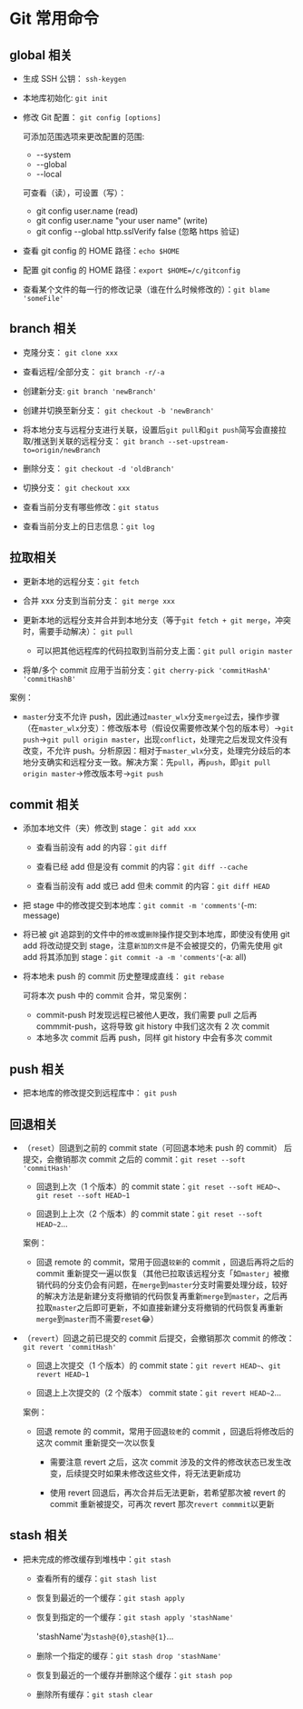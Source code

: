 # Git 常用命令

## global 相关

- 生成 SSH 公钥： `ssh-keygen`

- 本地库初始化: `git init`

- 修改 Git 配置： `git config [options]`

  可添加范围选项来更改配置的范围:

  - --system
  - --global
  - --local

  可查看（读），可设置（写）：

  - git config user.name (read)
  - git config user.name "your user name" (write)
  - git config --global http.sslVerify false (忽略 https 验证)

- 查看 git config 的 HOME 路径：`echo $HOME`

- 配置 git config 的 HOME 路径：`export $HOME=/c/gitconfig`

- 查看某个文件的每一行的修改记录（谁在什么时候修改的）：`git blame 'someFile'`

## branch 相关

- 克隆分支： `git clone xxx`

- 查看远程/全部分支： `git branch -r/-a`

- 创建新分支: `git branch 'newBranch'`

- 创建并切换至新分支： `git checkout -b 'newBranch'`

- 将本地分支与远程分支进行关联，设置后`git pull`和`git push`简写会直接拉取/推送到关联的远程分支： `git branch --set-upstream-to=origin/newBranch`

- 删除分支： `git checkout -d 'oldBranch'`

- 切换分支： `git checkout xxx`

- 查看当前分支有哪些修改：`git status`

- 查看当前分支上的日志信息：`git log`

## 拉取相关

- 更新本地的远程分支：`git fetch`

- 合并 xxx 分支到当前分支： `git merge xxx`

- 更新本地的远程分支并合并到本地分支（等于`git fetch + git merge`，冲突时，需要手动解决）： `git pull`

  - 可以把其他远程库的代码拉取到当前分支上面：`git pull origin master`

- 将单/多个 commit 应用于当前分支：`git cherry-pick 'commitHashA' 'commitHashB'`

案例：

- `master`分支不允许 push，因此通过`master_wlx`分支`merge`过去，操作步骤（在`master_wlx`分支）：修改版本号（假设仅需要修改某个包的版本号）->`git push`->`git pull origin master`，出现`conflict`，处理完之后发现文件没有改变，不允许 push。分析原因：相对于`master_wlx`分支，处理完分歧后的本地分支确实和远程分支一致。解决方案：先`pull`，再`push`，即`git pull origin master`->修改版本号->`git push`

## commit 相关

- 添加本地文件（夹）修改到 stage： `git add xxx`

  - 查看当前没有 add 的内容：`git diff`

  - 查看已经 add 但是没有 commit 的内容：`git diff --cache`

  - 查看当前没有 add 或已 add 但未 commit 的内容：`git diff HEAD`

- 把 stage 中的修改提交到本地库：`git commit -m 'comments'`(-m: message)

- 将已被 git 追踪到的文件中的`修改`或`删除`操作提交到本地库，即使没有使用 git add 将改动提交到 stage，注意`新加的文件`是不会被提交的，仍需先使用 git add 将其添加到 stage：`git commit -a -m 'comments'`(-a: all)

- 将本地未 push 的 commit 历史整理成直线： `git rebase`

  可将本次 push 中的 commit 合并，常见案例：

  - commit-push 时发现远程已被他人更改，我们需要 pull 之后再 commmit-push，这将导致 git history 中我们这次有 2 次 commit
  - 本地多次 commit 后再 push，同样 git history 中会有多次 commit

## push 相关

- 把本地库的修改提交到远程库中： `git push`

## 回退相关

- （`reset`）回退到之前的 commit state（可回退本地未 push 的 commit） 后提交，会撤销那次 commit 之后的 commit：`git reset --soft 'commitHash'`

  - 回退到上次（1 个版本）的 commit state：`git reset --soft HEAD~`、`git reset --soft HEAD~1`

  - 回退到上上次（2 个版本）的 commit state：`git reset --soft HEAD~2`...

  案例：

  - 回退 remote 的 commit，常用于回退`较新`的 commit ，回退后再将之后的 commit 重新提交一遍以恢复（其他已拉取该远程分支「如`master`」被撤销代码的分支仍会有问题，在`merge`到`master`分支时需要处理分歧，较好的解决方法是新建分支将撤销的代码恢复再重新`merge`到`master`，之后再拉取`master`之后即可更新，不如直接新建分支将撤销的代码恢复再重新`merge`到`master`而不需要`reset`😂）

- （`revert`）回退之前已提交的 commit 后提交，会撤销那次 commit 的修改：`git revert 'commitHash'`

  - 回退上次提交（1 个版本）的 commit state：`git revert HEAD~`、`git revert HEAD~1`

  - 回退上上次提交的（2 个版本） commit state：`git revert HEAD~2`...

  案例：

  - 回退 remote 的 commit，常用于回退`较老`的 commit ，回退后将修改后的这次 commit 重新提交一次以恢复

    - 需要注意 revert 之后，这次 commit 涉及的文件的修改状态已发生改变，后续提交时如果未修改这些文件，将无法更新成功

    - 使用 revert 回退后，再次合并后无法更新，若希望那次被 revert 的 commit 重新被提交，可再次 revert 那次`revert commmit`以更新

## stash 相关

- 把未完成的修改缓存到堆栈中：`git stash`

  - 查看所有的缓存：`git stash list`

  - 恢复到最近的一个缓存：`git stash apply`

  - 恢复到指定的一个缓存：`git stash apply 'stashName'`

    'stashName'为`stash@{0}`,`stash@{1}`...

  - 删除一个指定的缓存：`git stash drop 'stashName'`

  - 恢复到最近的一个缓存并删除这个缓存：`git stash pop`

  - 删除所有缓存：`git stash clear`
